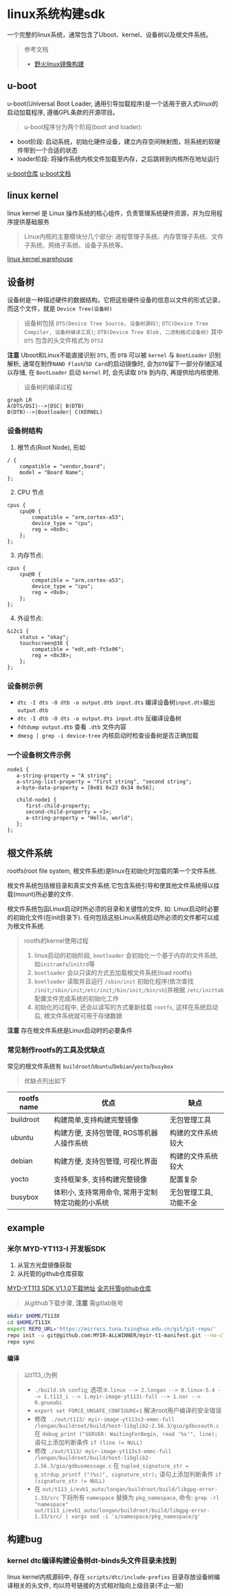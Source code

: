 # linux系统构建sdk

一个完整的linux系统，通常包含了Uboot、kernel、设备树以及根文件系统。

> 参考文档
> - [野火linux镜像构建](https://doc.embedfire.com/lubancat/build_and_deploy/zh/latest/building_image/image_composition/image_composition.html)

## u-boot
u-boot(Universal Boot Loader, 通用引导加载程序)是一个适用于嵌入式linux的启动加载程序, 遵循GPL条款的开源项目。

> u-boot程序分为两个阶段(boot and loader):
- boot阶段: 启动系统，初始化硬件设备，建立内存空间映射图，将系统的软硬件带到一个合适的状态
- loader阶段: 将操作系统内核文件加载至内存，之后跳转到内核所在地址运行

[u-boot仓库](https://source.denx.de/u-boot/u-boot.git)
[u-boot文档](https://docs.u-boot.org/en/latest/build/gcc.html)

## linux kernel

linux kernel 是 Linux 操作系统的核心组件，负责管理系统硬件资源，并为应用程序提供基础服务

> Linux内核的主要模块分几个部分: 进程管理子系统、内存管理子系统、文件子系统、网络子系统、设备子系统等。

[linux kernel warehouse](https://git.kernel.org/pub/scm/linux/kernel/git/torvalds)

## 设备树

设备树是一种描述硬件的数据结构，它把这些硬件设备的信息以文件的形式记录，而这个文件，就是 `Device Tree(设备树)`

> 设备树包括 `DTS(Device Tree Source, 设备树源码)`; `DTC(Device Tree Compiler, 设备树编译工具)`; `DTB(Device Tree Blob, 二进制格式设备树)`
> 其中 `DTS` 包含的头文件格式为 `DTSI`

**注意**
Uboot和Linux不能直接识别 `DTS`, 而 `DTB` 可以被 `kernel` 与 `BootLoader` 识别解析, 通常在制作`NAND Flash`/`SD Card`的启动镜像时, 会为`DTB`留下一部分存储区域以存储, 在 `BootLoader` 启动 `kernel` 时, 会先读取 `DTB` 到内存, 再提供给内核使用.

> 设备树的编译过程
```mermaid
graph LR
A(DTS/DSI)-->|DSC| B(DTB)
B(DTB)-->|Bootloader| C(KERNEL)
```

### 设备树结构

1. 根节点(Root Node), 形如
```dts
/ {
    compatible = "vendor,board";
    model = "Board Name";
};
```
2. CPU 节点
```dts
cpus {
    cpu@0 {
        compatible = "arm,cortex-a53";
        device_type = "cpu";
        reg = <0x0>;
    };
};
```
3. 内存节点:
```dts
cpus {
    cpu@0 {
        compatible = "arm,cortex-a53";
        device_type = "cpu";
        reg = <0x0>;
    };
};
```
4. 外设节点:
```dts
&i2c1 {
    status = "okay";
    touchscreen@38 {
        compatible = "edt,edt-ft5x06";
        reg = <0x38>;
    };
};
```

### 设备树示例

- `dtc -I dts -O dtb -o output.dtb input.dts` 编译设备树`input.dts`输出`output.dtb`
- `dtc -I dtb -O dts -o output.dts input.dtb` 反编译设备树
- `fdtdump output.dtb` 查看 `.dtb` 文件内容
- `dmesg | grep -i device-tree` 内核启动时检查设备树是否正确加载

### 一个设备树文件示例
```
node1 {
   a-string-property = "A string";
   a-string-list-property = "first string", "second string";
   a-byte-data-property = [0x01 0x23 0x34 0x56];

   child-node1 {
      first-child-property;
      second-child-property = <1>;
      a-string-property = "Hello, world";
   };
};
```

## 根文件系统
rootfs(root file system, 根文件系统)是linux在初始化时加载的第一个文件系统.

根文件系统包括根目录和真实文件系统.它包含系统引导和使其他文件系统得以挂载(mount)所必要的文件.

根文件系统包函Linux启动时所必须的目录和关键性的文件, 如: Linux启动时必要的初始化文件(在init目录下). 任何包括这些Linux系统启动所必须的文件都可以成为根文件系统.

> rootfs的kernel使用过程
> 1. linux启动的初始阶段, `bootloader` 会初始化一个基于内存的文件系统, 如`initramfs`/`initrd`等
> 2. `bootloader` 会以只读的方式去加载根文件系统(load rootfs)
> 3. `bootloader` 读取并且运行 `/sbin/init` 初始化程序(依次查找 `/init`;`/sbin/init`;`/etc/init`;`/bin/init`;`/bin/sh`)并根据 `/etc/inittab` 配置文件完成系统的初始化工作
> 4. 初始化的过程中, 还会以读写的方式重新挂载 `rootfs`, 这样在系统启动后, 根文件系统就可用于存储数据

**注意** 存在根文件系统是Linux启动时的必要条件

### 常见制作rootfs的工具及优缺点

常见的根文件系统有 `buildroot`/`Ubuntu`/`Debian`/`yocto`/`busybox`

> 优缺点列出如下

|rootfs name | 优点                                       | 缺点                 |
|------------|--------------------------------------------|----                 |
|buildroot   |构建简单,支持构建完整镜像                     |无包管理工具          |
|ubuntu      |构建方便, 支持包管理, ROS等机器人操作系统      |构建的文件系统较大     |
|debian      |构建方便, 支持包管理, 可视化界面               |构建的文件系统较大    |
|yocto       |支持框架多, 支持构建完整镜像                   |配置复杂             |
|busybox     |体积小, 支持常用命令, 常用于定制特定功能的小系统|无包管理工具, 功能不全 |

## example

### 米尔 MYD-YT113-I 开发板SDK

1. 从官方光盘镜像获取
2. 从托管的github仓库获取

[MYD-YT113 SDK V1.1.0下载地址](https://down.myir-tech.com/MYD-YT113/)
[全志托管github仓库](https://github.com/MYIR-ALLWINNER/myir-t1-manifest)

> 从github下载步骤, **注意** 需gitlab账号
```sh
mkdir $HOME/T113X
cd $HOME/T113X
export REPO_URL='https://mirrors.tuna.tsinghua.edu.cn/git/git-repo/' 
repo init -u git@github.com:MYIR-ALLWINNER/myir-t1-manifest.git --no-clone-bundle --depth=1 -m myir-t113-5.4.61-1.0.0.xml -b develop-yt113x-manifest 
repo sync 
```

#### 编译
> 以t113_i为例
> - `./build.sh config`; 选项:`0.linux --> 2.longan --> 0.linux-5.4 --> 1.t113_i --> 1.myir-image-yt113i-full --> 1.nor --> 0.gnueabi`
> - `export set FORCE_UNSAFE_CONFIGURE=1` 解决root用户编译的安全错误
> - 修改 ` ./out/t113/ myir-image-yt113s3-emmc-full /longan/buildroot/build/host-libglib2-2.56.3/gio/gdbusauth.c` 在 `debug_print ("SERVER: WaitingForBegin, read '%s'", line);` 语句上添加判断条件 `if (line != NULL)`
> - 修改 `./out/t113/ myir-image-yt113s3-emmc-full /longan/buildroot/build/host-libglib2-2.56.3/gio/gdbusmessage.c` 在 `tupled_signature_str = g_strdup_printf ("(%s)", signature_str);` 语句上添加判断条件 `if (signature_str != NULL)`
> - 在 `out/t113_i/evb1_auto/longan/buildroot/build/libgpg-error-1.33/src` 下将所有 `namespace` 替换为 `pkg_namespace`, 命令: `grep -rl "namespace" out/t113_i/evb1_auto/longan/buildroot/build/libgpg-error-1.33/src/ | xargs sed -i 's/namespace/pkg_namespace/g'`

## 构建bug

### kernel dtc编译构建设备树dt-binds头文件目录未找到

linux kernel内核源码中, 存在 `scripts/dtc/include-prefixs` 目录存放设备树编译相关的头文件, 均以符号链接的方式相对指向上级目录(不止一层)
